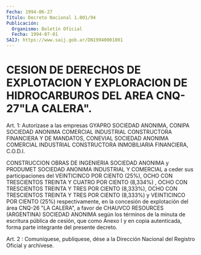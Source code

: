 ```yaml
---
Fecha: 1994-06-27
Título: Decreto Nacional 1.001/94
Publicación:
  Organismo: Boletín Oficial
  Fecha: 1994-07-01
SAIJ: https://www.saij.gob.ar/DN19940001001
---
```

# CESION DE DERECHOS DE EXPLOTACION Y EXPLORACION DE HIDROCARBUROS DEL AREA CNQ-27"LA CALERA".

<a id="1"></a>
Art.  1:  Autorízase  a  las empresas GYAPRO SOCIEDAD ANONIMA, CONIPA   SOCIEDAD  ANONIMA  COMERCIAL    INDUSTRIAL    CONSTRUCTORA FINANCIERA  Y  DE  MANDATOS,  CONEVIAL  SOCIEDAD  ANONIMA COMERCIAL INDUSTRIAL    CONSTRUCTORA    INMOBILIARIA    FINANCIERA,  C.O.D.I.

CONSTRUCCION  OBRAS  DE  INGENIERIA  SOCIEDAD  ANONIMA  y  PRODUMET SOCIEDAD ANONIMA INDUSTRIAL Y COMERCIAL a ceder sus participaciones  del  VEINTICINCO  POR  CIENTO  (25%),    OCHO  CON TRESCIENTOS  TREINTA  Y  CUATRO  POR  CIENTO  (8,334%)  ,  OCHO CON TRESCIENTOS    TREINTA   Y  TRES  POR  CIENTO  (8,333%),  OCHO  CON TRESCIENTOS TREINTA Y TRES  POR  CIENTO  (8,333%) y VEINTICINCO POR CIENTO (25%) respectivamente, en la concesión  de  explotación  del área  CNQ-26  "LA CALERA", a favor de CHAUVCO RESOURCES (ARGENTINA) SOCIEDAD ANONIMA  según  los  términos  de  la  minuta de escritura pública  de cesión, que como Anexo I y en copia autenticada,  forma parte integrante del presente decreto.

<a id="2"></a>
Art. 2 : Comuníquese, publíquese, dése a la Dirección Nacional del Registro Oficial y archívese.